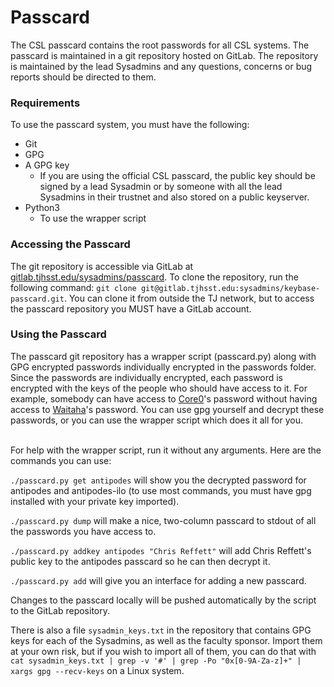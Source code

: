 # Passcard

The CSL passcard contains the root passwords for all CSL systems. The passcard is maintained in a git repository hosted on GitLab. The repository is maintained by the lead Sysadmins and any questions, concerns or bug reports should be directed to them.

### Requirements

To use the passcard system, you must have the following:

* &#x20;Git
* &#x20;GPG
* &#x20;A GPG key
  * &#x20;If you are using the official CSL passcard, the public key should be signed by a lead Sysadmin or by someone with all the lead Sysadmins in their trustnet and also stored on a public keyserver.
* &#x20;Python3
  * &#x20;To use the wrapper script

### Accessing the Passcard

The git repository is accessible via GitLab at [gitlab.tjhsst.edu/sysadmins/passcard](https://gitlab.tjhsst.edu/sysadmins/passcard). To clone the repository, run the following command: `git clone git@gitlab.tjhsst.edu:sysadmins/keybase-passcard.git`. You can clone it from outside the TJ network, but to access the passcard repository you MUST have a GitLab account.

### Using the Passcard

The passcard git repository has a wrapper script (passcard.py) along with GPG encrypted passwords individually encrypted in the passwords folder. Since the passwords are individually encrypted, each password is encrypted with the keys of the people who should have access to it. For example, somebody can have access to [Core0](../../../machines/switches/core0.md)'s password without having access to [Waitaha](../../../machines/ceph/waitaha.md)'s password. You can use gpg yourself and decrypt these passwords, or you can use the wrapper script which does it all for you.

\
&#x20;For help with the wrapper script, run it without any arguments. Here are the commands you can use:

`./passcard.py get antipodes` will show you the decrypted password for antipodes and antipodes-ilo (to use most commands, you must have gpg installed with your private key imported).

`./passcard.py dump` will make a nice, two-column passcard to stdout of all the passwords you have access to.

`./passcard.py addkey antipodes "Chris Reffett"` will add Chris Reffett's public key to the antipodes passcard so he can then decrypt it.

`./passcard.py add` will give you an interface for adding a new passcard.

Changes to the passcard locally will be pushed automatically by the script to the GitLab repository.

There is also a file `sysadmin_keys.txt` in the repository that contains GPG keys for each of the Sysadmins, as well as the faculty sponsor. Import them at your own risk, but if you wish to import all of them, you can do that with `cat sysadmin_keys.txt | grep -v '#' | grep -Po "0x[0-9A-Za-z]+" | xargs gpg --recv-keys` on a Linux system.
